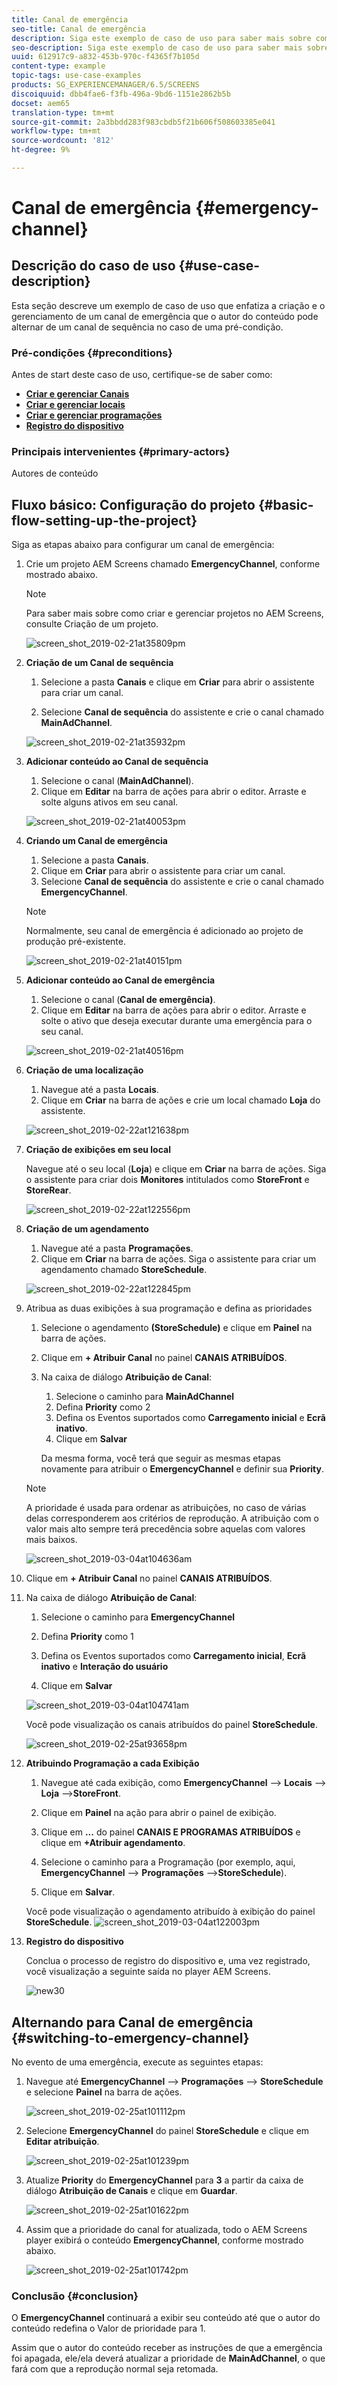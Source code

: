 ```yaml
---
title: Canal de emergência
seo-title: Canal de emergência
description: Siga este exemplo de caso de uso para saber mais sobre como criar e gerenciar um canal de emergência que o autor do conteúdo pode alternar de um canal de sequência no caso de uma pré-condição.
seo-description: Siga este exemplo de caso de uso para saber mais sobre como criar e gerenciar um canal de emergência que o autor do conteúdo pode alternar de um canal de sequência no caso de uma pré-condição.
uuid: 612917c9-a832-453b-970c-f4365f7b105d
content-type: example
topic-tags: use-case-examples
products: SG_EXPERIENCEMANAGER/6.5/SCREENS
discoiquuid: dbb4fae6-f3fb-496a-9bd6-1151e2862b5b
docset: aem65
translation-type: tm+mt
source-git-commit: 2a3bbdd283f983cbdb5f21b606f508603385e041
workflow-type: tm+mt
source-wordcount: '812'
ht-degree: 9%

---
```



# Canal de emergência {#emergency-channel}

## Descrição do caso de uso {#use-case-description}

Esta seção descreve um exemplo de caso de uso que enfatiza a criação e o gerenciamento de um canal de emergência que o autor do conteúdo pode alternar de um canal de sequência no caso de uma pré-condição.

### Pré-condições {#preconditions}

Antes de start deste caso de uso, certifique-se de saber como:

* **[Criar e gerenciar Canais](managing-channels.md)**
* **[Criar e gerenciar locais](managing-locations.md)**
* **[Criar e gerenciar programações](managing-schedules.md)**
* **[Registro do dispositivo](device-registration.md)**

### Principais intervenientes {#primary-actors}

Autores de conteúdo

## Fluxo básico: Configuração do projeto {#basic-flow-setting-up-the-project}

Siga as etapas abaixo para configurar um canal de emergência:

1. Crie um projeto AEM Screens chamado **EmergencyChannel**, conforme mostrado abaixo.

   >[!NOTE]
   >Para saber mais sobre como criar e gerenciar projetos no AEM Screens, consulte Criação de um projeto.

   ![screen_shot_2019-02-21at35809pm](assets/screen_shot_2019-02-21at35809pm.png)

1. **Criação de um Canal de sequência**

   1. Selecione a pasta **Canais** e clique em **Criar** para abrir o assistente para criar um canal.

   1. Selecione **Canal de sequência** do assistente e crie o canal chamado **MainAdChannel**.

   ![screen_shot_2019-02-21at35932pm](assets/screen_shot_2019-02-21at35932pm.png)

1. **Adicionar conteúdo ao Canal de sequência**

   1. Selecione o canal (**MainAdChannel**).
   1. Clique em **Editar** na barra de ações para abrir o editor. Arraste e solte alguns ativos em seu canal.

   ![screen_shot_2019-02-21at40053pm](assets/screen_shot_2019-02-21at40053pm.png)

1. **Criando um Canal de emergência**

   1. Selecione a pasta **Canais**.
   1. Clique em **Criar** para abrir o assistente para criar um canal.
   1. Selecione **Canal de sequência** do assistente e crie o canal chamado **EmergencyChannel**.

   >[!NOTE]
   >
   >Normalmente, seu canal de emergência é adicionado ao projeto de produção pré-existente.

   ![screen_shot_2019-02-21at40151pm](assets/screen_shot_2019-02-21at40151pm.png)

1. **Adicionar conteúdo ao Canal de emergência**

   1. Selecione o canal (**Canal de emergência)**.
   1. Clique em **Editar** na barra de ações para abrir o editor. Arraste e solte o ativo que deseja executar durante uma emergência para o seu canal.

   ![screen_shot_2019-02-21at40516pm](assets/screen_shot_2019-02-21at40516pm.png)

1. **Criação de uma localização**

   1. Navegue até a pasta **Locais**.
   1. Clique em **Criar** na barra de ações e crie um local chamado **Loja** do assistente.

   ![screen_shot_2019-02-22at121638pm](assets/screen_shot_2019-02-22at121638pm.png)

1. **Criação de exibições em seu local**

   Navegue até o seu local (**Loja**) e clique em **Criar** na barra de ações. Siga o assistente para criar dois **Monitores** intitulados como **StoreFront** e **StoreRear**.

   ![screen_shot_2019-02-22at122556pm](assets/screen_shot_2019-02-22at122556pm.png)

1. **Criação de um agendamento**

   1. Navegue até a pasta **Programações**.
   1. Clique em **Criar** na barra de ações. Siga o assistente para criar um agendamento chamado **StoreSchedule**.

   ![screen_shot_2019-02-22at122845pm](assets/screen_shot_2019-02-22at122845pm.png)

1. Atribua as duas exibições à sua programação e defina as prioridades

   1. Selecione o agendamento **(StoreSchedule)** e clique em **Painel** na barra de ações.

   1. Clique em **+ Atribuir Canal** no painel **CANAIS ATRIBUÍDOS**.

   1. Na caixa de diálogo **Atribuição de Canal**:

      1. Selecione o caminho para **MainAdChannel**
      1. Defina **Priority** como 2
      1. Defina os Eventos suportados como **Carregamento inicial** e **Ecrã inativo**.
      1. Clique em **Salvar**

      Da mesma forma, você terá que seguir as mesmas etapas novamente para atribuir o **EmergencyChannel** e definir sua **Priority**.
   >[!NOTE]
   >
   >A prioridade é usada para ordenar as atribuições, no caso de várias delas corresponderem aos critérios de reprodução. A atribuição com o valor mais alto sempre terá precedência sobre aquelas com valores mais baixos.

   ![screen_shot_2019-03-04at104636am](assets/screen_shot_2019-03-04at104636am.png)

1. Clique em **+ Atribuir Canal** no painel **CANAIS ATRIBUÍDOS**.

1. Na caixa de diálogo **Atribuição de Canal**:

   1. Selecione o caminho para **EmergencyChannel**
   1. Defina **Priority** como 1

   1. Defina os Eventos suportados como **Carregamento inicial**, **Ecrã inativo** e **Interação do usuário**

   1. Clique em **Salvar**

   ![screen_shot_2019-03-04at104741am](assets/screen_shot_2019-03-04at104741am.png)

   Você pode visualização os canais atribuídos do painel **StoreSchedule**.

   ![screen_shot_2019-02-25at93658pm](assets/screen_shot_2019-02-25at93658pm.png)

1. **Atribuindo Programação a cada Exibição**

   1. Navegue até cada exibição, como **EmergencyChannel** —> **Locais** —> **Loja** —>**StoreFront**.

   1. Clique em **Painel** na ação para abrir o painel de exibição.
   1. Clique em **...** do painel **CANAIS E PROGRAMAS ATRIBUÍDOS** e clique em **+Atribuir agendamento**.

   1. Selecione o caminho para a Programação (por exemplo, aqui, **EmergencyChannel** —> **Programações** —>**StoreSchedule**).

   1. Clique em **Salvar**.

   Você pode visualização o agendamento atribuído à exibição do painel **StoreSchedule**.
   ![screen_shot_2019-03-04at122003pm](assets/screen_shot_2019-03-04at122003pm.png)

1. **Registro do dispositivo**

   Conclua o processo de registro do dispositivo e, uma vez registrado, você visualização a seguinte saída no player AEM Screens.

   ![new30](assets/new30.gif)

## Alternando para Canal de emergência {#switching-to-emergency-channel}

No evento de uma emergência, execute as seguintes etapas:

1. Navegue até **EmergencyChannel** —> **Programações** —> **StoreSchedule** e selecione **Painel** na barra de ações.

   ![screen_shot_2019-02-25at101112pm](assets/screen_shot_2019-02-25at101112pm.png)

1. Selecione **EmergencyChannel** do painel **StoreSchedule** e clique em **Editar atribuição**.

   ![screen_shot_2019-02-25at101239pm](assets/screen_shot_2019-02-25at101239pm.png)

1. Atualize **Priority** do **EmergencyChannel** para **3** a partir da caixa de diálogo **Atribuição de Canais** e clique em **Guardar**.

   ![screen_shot_2019-02-25at101622pm](assets/screen_shot_2019-02-25at101622pm.png)

1. Assim que a prioridade do canal for atualizada, todo o AEM Screens player exibirá o conteúdo **EmergencyChannel**, conforme mostrado abaixo.

   ![screen_shot_2019-02-25at101742pm](assets/screen_shot_2019-02-25at101742pm.png)

### Conclusão {#conclusion}

O **EmergencyChannel** continuará a exibir seu conteúdo até que o autor do conteúdo redefina o Valor de prioridade para 1.

Assim que o autor do conteúdo receber as instruções de que a emergência foi apagada, ele/ela deverá atualizar a prioridade de **MainAdChannel**, o que fará com que a reprodução normal seja retomada.
